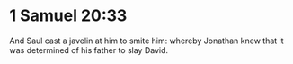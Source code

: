# 1 Samuel 20:33

And Saul cast a javelin at him to smite him: whereby Jonathan knew that it was determined of his father to slay David.